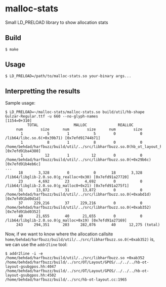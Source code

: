 # malloc-stats

Small LD_PRELOAD library to show allocation stats

## Build

```
$ make
```

## Usage

```
$ LD_PRELOAD=/path/to/malloc-stats.so your-binary args...
```

## Interpretting the results

Sample usage:
```
$ LD_PRELOAD=~/malloc-stats/malloc-stats.so build/util/hb-shape Gulzar-Regular.ttf -u 660 --no-glyph-names
[1154=0+310]
          TOTAL                MALLOC              REALLOC
     num        size      num        size      num        size
       1           5        1           5        0           0 /lib64/libc.so.6(+0x39b71) [0x7efd91744b71]
       1           8        1           8        0           0 /home/behdad/harfbuzz/build/util/../src/libharfbuzz.so.0(hb_ot_layout_has_glyph_classes+0xe0) [0x7efd91ba4380]
       1          12        1          12        0           0 /home/behdad/harfbuzz/build/util/../src/libharfbuzz.so.0(+0x29b6c) [0x7efd91b4eb6c]
...
      18       3,328        0           0       18       3,328 /lib64/libglib-2.0.so.0(g_realloc+0x30) [0x7efd91a27720]
      23       4,692       23       4,692        0           0 /lib64/libglib-2.0.so.0(g_malloc0+0x21) [0x7efd91a275f1]
      31      13,872       31      13,872        0           0 /home/behdad/harfbuzz/build/util/../src/libharfbuzz.so.0(+0xabd1d) [0x7efd91bd0d1d]
      37     229,216       37     229,216        0           0 /home/behdad/harfbuzz/build/util/../src/libharfbuzz.so.0(+0xab352) [0x7efd91bd0352]
      40      21,655       40      21,655        0           0 /lib64/libglib-2.0.so.0(g_malloc+0x19) [0x7efd91a27169]
     243     294,351      203     282,076       40      12,275 (total)
```

Now, if we want to know where the allocation callsite `home/behdad/harfbuzz/build/util/../src/libharfbuzz.so.0(+0xab352)` is, we can use the `addr2line` tool:
```
$ addr2line -i -e /home/behdad/harfbuzz/build/util/../src/libharfbuzz.so +0xab352
/home/behdad/harfbuzz/build/../src/OT/Layout/GPOS/../../../hb-ot-layout-gsubgpos.hh:4047
/home/behdad/harfbuzz/build/../src/OT/Layout/GPOS/../../../hb-ot-layout-gsubgpos.hh:4502
/home/behdad/harfbuzz/build/../src/hb-ot-layout.cc:1965
```

